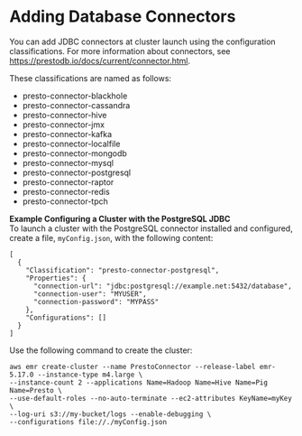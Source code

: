 # Adding Database Connectors<a name="presto-adding-db-connectors"></a>

You can add JDBC connectors at cluster launch using the configuration classifications\. For more information about connectors, see [https://prestodb\.io/docs/current/connector\.html](https://prestodb.io/docs/current/connector.html)\. 

These classifications are named as follows:
+ presto\-connector\-blackhole
+ presto\-connector\-cassandra
+ presto\-connector\-hive
+ presto\-connector\-jmx
+ presto\-connector\-kafka
+ presto\-connector\-localfile
+ presto\-connector\-mongodb
+ presto\-connector\-mysql
+ presto\-connector\-postgresql
+ presto\-connector\-raptor
+ presto\-connector\-redis
+ presto\-connector\-tpch

**Example Configuring a Cluster with the PostgreSQL JDBC**  
To launch a cluster with the PostgreSQL connector installed and configured, create a file, `myConfig.json`, with the following content:  

```
[
  {
    "Classification": "presto-connector-postgresql",
    "Properties": {
      "connection-url": "jdbc:postgresql://example.net:5432/database",
      "connection-user": "MYUSER",
      "connection-password": "MYPASS"
    },
    "Configurations": []
  }
]
```
Use the following command to create the cluster:  

```
aws emr create-cluster --name PrestoConnector --release-label emr-5.17.0 --instance-type m4.large \
--instance-count 2 --applications Name=Hadoop Name=Hive Name=Pig Name=Presto \
--use-default-roles --no-auto-terminate --ec2-attributes KeyName=myKey \
--log-uri s3://my-bucket/logs --enable-debugging \
--configurations file://./myConfig.json
```